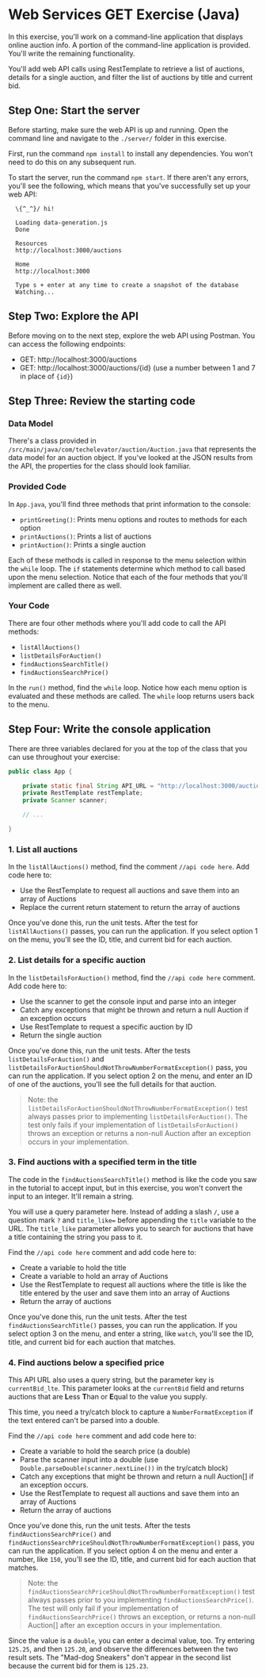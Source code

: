 # Web Services GET Exercise (Java)

In this exercise, you'll work on a command-line application that displays online auction info. A portion of the command-line application is provided. You'll write the remaining functionality.

You'll add web API calls using RestTemplate to retrieve a list of auctions, details for a single auction, and filter the list of auctions by title and current bid.

## Step One: Start the server

Before starting, make sure the web API is up and running. Open the command line and navigate to the `./server/` folder in this exercise.

First, run the command `npm install` to install any dependencies. You won't need to do this on any subsequent run.

To start the server, run the command `npm start`. If there aren't any errors, you'll see the following, which means that you've successfully set up your web API:

```
  \{^_^}/ hi!

  Loading data-generation.js
  Done

  Resources
  http://localhost:3000/auctions

  Home
  http://localhost:3000

  Type s + enter at any time to create a snapshot of the database
  Watching...
```

## Step Two: Explore the API

Before moving on to the next step, explore the web API using Postman. You can access the following endpoints:

- GET: http://localhost:3000/auctions
- GET: http://localhost:3000/auctions/{id} (use a number between 1 and 7 in place of `{id}`)

## Step Three: Review the starting code

### Data Model

There's a class provided in `/src/main/java/com/techelevator/auction/Auction.java` that represents the data model for an auction object. If you've looked at the JSON results from the API, the properties for the class should look familiar.

### Provided Code

In `App.java`, you'll find three methods that print information to the console:

- `printGreeting()`: Prints menu options and routes to methods for each option
- `printAuctions()`: Prints a list of auctions
- `printAuction()`: Prints a single auction

Each of these methods is called in response to the menu selection within the `while` loop. The `if` statements determine which method to call based upon the menu selection. Notice that each of the four methods that you'll implement are called there as well.

### Your Code

There are four other methods where you'll add code to call the API methods:

- `listAllAuctions()`
- `listDetailsForAuction()`
- `findAuctionsSearchTitle()`
- `findAuctionsSearchPrice()`

In the `run()` method, find the `while` loop. Notice how each menu option is evaluated and these methods are called. The `while` loop returns users back to the menu.

## Step Four: Write the console application

There are three variables declared for you at the top of the class that you can use throughout your exercise:

```java
public class App {

    private static final String API_URL = "http://localhost:3000/auctions";
    private RestTemplate restTemplate;
    private Scanner scanner;

    // ...

}
```

### 1. List all auctions

In the `listAllAuctions()` method, find the comment `//api code here`. Add code here to:

- Use the RestTemplate to request all auctions and save them into an array of Auctions
- Replace the current return statement to return the array of auctions

Once you've done this, run the unit tests. After the test for `listAllAuctions()` passes, you can run the application. If you select option 1 on the menu, you'll see the ID, title, and current bid for each auction.

### 2. List details for a specific auction

In the `listDetailsForAuction()` method, find the `//api code here` comment. Add code here to:

- Use the scanner to get the console input and parse into an integer
- Catch any exceptions that might be thrown and return a null Auction if an exception occurs
- Use RestTemplate to request a specific auction by ID
- Return the single auction

Once you've done this, run the unit tests. After the tests `listDetailsForAuction()` and `listDetailsForAuctionShouldNotThrowNumberFormatException()`  pass, you can run the application. If you select option 2 on the menu, and enter an ID of one of the auctions, you'll see the full details for that auction.

>Note: the `listDetailsForAuctionShouldNotThrowNumberFormatException()` test always passes prior to implementing `listDetailsForAuction()`. The test only fails if your implementation of `listDetailsForAuction()` throws an exception or returns a non-null Auction after an exception occurs in your implementation.

### 3. Find auctions with a specified term in the title

The code in the `findAuctionsSearchTitle()` method is like the code you saw in the tutorial to accept input, but in this exercise, you won't convert the input to an integer. It'll remain a string.

You will use a query parameter here. Instead of adding a slash `/`, use a question mark `?` and `title_like=` before appending the `title` variable to the URL. The `title_like` parameter allows you to search for auctions that have a title containing the string you pass to it.

Find the `//api code here` comment and add code here to:

- Create a variable to hold the title
- Create a variable to hold an array of Auctions
- Use the RestTemplate to request all auctions where the title is like the title entered by the user and save them into an array of Auctions
- Return the array of auctions

Once you've done this, run the unit tests. After the test `findAuctionsSearchTitle()` passes, you can run the application. If you select option 3 on the menu, and enter a string, like `watch`, you'll see the ID, title, and current bid for each auction that matches. 

### 4. Find auctions below a specified price

This API URL also uses a query string, but the parameter key is `currentBid_lte`. This parameter looks at the `currentBid` field and returns auctions that are **L**ess **T**han or **E**qual to the value you supply.

This time, you need a try/catch block to capture a `NumberFormatException` if the text entered can't be parsed into a double.

Find the `//api code here` comment and add code here to:

- Create a variable to hold the search price (a double)
- Parse the scanner input into a double (use `Double.parseDouble(scanner.nextLine())` in the try/catch block)
- Catch any exceptions that might be thrown and return a null Auction[] if an exception occurs.
- Use the RestTemplate to request all auctions and save them into an array of Auctions
- Return the array of auctions

Once you've done this, run the unit tests. After the tests `findAuctionsSearchPrice()` and `findAuctionsSearchPriceShouldNotThrowNumberFormatException()`  pass, you can run the application. If you select option 4 on the menu and enter a number, like `150`, you'll see the ID, title, and current bid for each auction that matches.


>Note: the `findAuctionsSearchPriceShouldNotThrowNumberFormatException()` test always passes prior to you implementing `findAuctionsSearchPrice()`. The test will only fail if your implementation of `findAuctionsSearchPrice()` throws an exception, or returns a non-null Auction[] after an exception occurs in your implementation.

Since the value is a `double`, you can enter a decimal value, too. Try entering `125.25`, and then `125.20`, and observe the differences between the two result sets. The "Mad-dog Sneakers" don't appear in the second list because the current bid for them is `125.23`.

